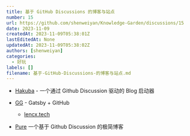 ```yaml
---
title: 基于 GitHub Discussions 的博客与站点
number: 15
url: https://github.com/shenweiyan/Knowledge-Garden/discussions/15
date: 2023-11-09
createdAt: 2023-11-09T05:38:01Z
lastEditedAt: None
updatedAt: 2023-11-09T05:38:02Z
authors: [shenweiyan]
categories: 
  - 好玩
labels: []
filename: 基于-GitHub-Discussions-的博客与站点.md
---
```


- [Hakuba](https://github.com/YeungKC/Hakuba) - 一个通过 Github Discussion 驱动的 Blog 启动器

- [GG](https://github.com/lencx/gg) - Gatsby + GitHub
  - [lencx.tech](https://lencx.tech/#/)

- [Pure](https://github.com/LeetaoGoooo/pure) 一个基于 Github Discussion 的极简博客
<script src="https://giscus.app/client.js"
    data-repo="shenweiyan/Knowledge-Garden"
    data-repo-id="R_kgDOKgxWlg"
    data-mapping="number"
    data-term="15"
    data-reactions-enabled="1"
    data-emit-metadata="0"
    data-input-position="bottom"
    data-theme="light"
    data-lang="zh-CN"
    crossorigin="anonymous"
    async>
</script>
        